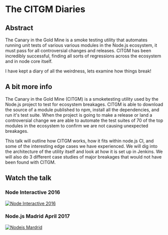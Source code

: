 # The CITGM Diaries

## Abstract

The Canary in the Gold Mine is a smoke testing utility that automates running
unit tests of various various modules in the Node.js ecosystem, it must pass for
all controversial changes and releases. CITGM has been incredibly successful,
finding all sorts of regressions across the ecosystem and in node core itself.

I have kept a diary of all the weirdness, lets examine how things break!

## A bit more info

The Canary in the Gold Mine (CITGM) is a smoketesting utility used by the Node.js
project to test for ecosystem breakages. CITGM is able to download the source of a
module published to npm, install all the dependencies, and run it's test suite. When
the project is going to make a release or land a controversial change we are able to
automate the test suites of 70 of the top modules in the ecosystem to confirm we are
not causing unexpected breakages.

This talk will outline how CITGM works, how it fits within node.js CI, and some of
the interesting edge cases we have experienced. We will dig into the architecture of
the utility itself and look at how it is set up in Jenkins. We will also do 3
different case studies of major breakages that would not have been found with CITGM.

## Watch the talk

### Node Interactive 2016

[![Node Interactive 2016](https://img.youtube.com/vi/8is8iKlo8oQ/0.jpg)](https://www.youtube.com/watch?v=8is8iKlo8oQ)

### Node.js Madrid April 2017

[![Nodejs Mardrid](https://i.vimeocdn.com/video/628221460_640.webp)](https://vimeo.com/212275635)